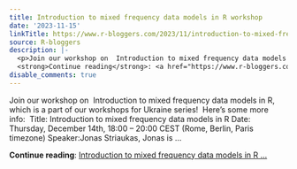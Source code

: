 ```yaml
---
title: Introduction to mixed frequency data models in R workshop
date: '2023-11-15'
linkTitle: https://www.r-bloggers.com/2023/11/introduction-to-mixed-frequency-data-models-in-r-workshop/
source: R-bloggers
description: |-
  <p>Join our workshop on  Introduction to mixed frequency data models in R, which is a part of our workshops for Ukraine series!  Here’s some more info:  Title: Introduction to mixed frequency data models in R Date: Thursday, December 14th, 18:00 – 20:00 CEST (Rome, Berlin, Paris timezone) Speaker:Jonas Striaukas, Jonas is ...</p>
  <strong>Continue reading</strong>: <a href="https://www.r-bloggers.com/2023/11/introduction-to-mixed-frequency-data-models-in-r-workshop/">Introduction to mixed frequency data models in R ...
disable_comments: true
---
```

<p>Join our workshop on  Introduction to mixed frequency data models in R, which is a part of our workshops for Ukraine series!  Here’s some more info:  Title: Introduction to mixed frequency data models in R Date: Thursday, December 14th, 18:00 – 20:00 CEST (Rome, Berlin, Paris timezone) Speaker:Jonas Striaukas, Jonas is ...</p>
<strong>Continue reading</strong>: <a href="https://www.r-bloggers.com/2023/11/introduction-to-mixed-frequency-data-models-in-r-workshop/">Introduction to mixed frequency data models in R ...